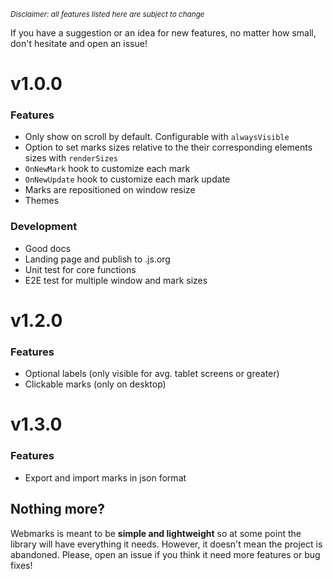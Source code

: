 <sub>_Disclaimer: all features listed here are subject to change_</sub>

If you have a suggestion or an idea for new features, no matter how small, don't hesitate and open an issue!

# v1.0.0
### Features
- Only show on scroll by default. Configurable with `alwaysVisible`
- Option to set marks sizes relative to the their corresponding elements sizes with `renderSizes`
- `OnNewMark` hook to customize each mark
- `OnNewUpdate` hook to customize each mark update
- Marks are repositioned on window resize
- Themes
### Development
- Good docs
- Landing page and publish to .js.org
- Unit test for core functions
- E2E test for multiple window and mark sizes

# v1.2.0
### Features
- Optional labels (only visible for avg. tablet screens or greater)
- Clickable marks (only on desktop)

# v1.3.0
### Features
- Export and import marks in json format

## Nothing more?

Webmarks is meant to be **simple and lightweight** so at some point the library will have everything it needs. However, it doesn't mean the project is abandoned. Please, open an issue if you think it need more features or bug fixes!